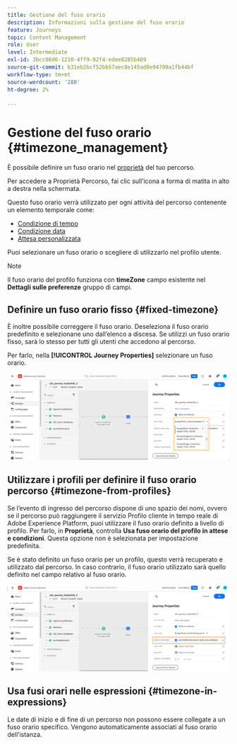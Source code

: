 ```yaml
---
title: Gestione del fuso orario
description: Informazioni sulla gestione del fuso orario
feature: Journeys
topic: Content Management
role: User
level: Intermediate
exl-id: 3bcc08d6-1210-4ff9-92f4-edee8285b469
source-git-commit: b31eb2bcf52bb57aec8e145ad8e94790a1fb44bf
workflow-type: tm+mt
source-wordcount: '280'
ht-degree: 2%

---
```


# Gestione del fuso orario {#timezone_management}

È possibile definire un fuso orario nel [proprietà](../building-journeys/journey-gs.md#change-properties) del tuo percorso.

Per accedere a Proprietà Percorso, fai clic sull’icona a forma di matita in alto a destra nella schermata.

Questo fuso orario verrà utilizzato per ogni attività del percorso contenente un elemento temporale come:

* [Condizione di tempo](../building-journeys/condition-activity.md#time_condition)
* [Condizione data](../building-journeys/condition-activity.md#date_condition)
* [Attesa personalizzata](../building-journeys/wait-activity.md#custom)

<!--
* [Fixed date wait](../building-journeys/wait-activity.md#fixed_date)
-->

Puoi selezionare un fuso orario o scegliere di utilizzarlo nel profilo utente.

>[!NOTE]
>
>Il fuso orario del profilo funziona con **timeZone** campo esistente nel **Dettagli sulle preferenze** gruppo di campi.

## Definire un fuso orario fisso {#fixed-timezone}

È inoltre possibile correggere il fuso orario. Deseleziona il fuso orario predefinito e selezionane uno dall’elenco a discesa. Se utilizzi un fuso orario fisso, sarà lo stesso per tutti gli utenti che accedono al percorso.

Per farlo, nella **[!UICONTROL Journey Properties]** selezionare un fuso orario.

![](assets/journey72.png)

## Utilizzare i profili per definire il fuso orario percorso {#timezone-from-profiles}

Se l’evento di ingresso del percorso dispone di uno spazio dei nomi, ovvero se il percorso può raggiungere il servizio Profilo cliente in tempo reale di Adobe Experience Platform, puoi utilizzare il fuso orario definito a livello di profilo. Per farlo, in **Proprietà**, controlla **Usa fuso orario del profilo in attese e condizioni**. Questa opzione non è selezionata per impostazione predefinita.

Se è stato definito un fuso orario per un profilo, questo verrà recuperato e utilizzato dal percorso. In caso contrario, il fuso orario utilizzato sarà quello definito nel campo relativo al fuso orario.

![](assets/journey73.png)

## Usa fusi orari nelle espressioni {#timezone-in-expressions}

Le date di inizio e di fine di un percorso non possono essere collegate a un fuso orario specifico. Vengono automaticamente associati al fuso orario dell’istanza.
